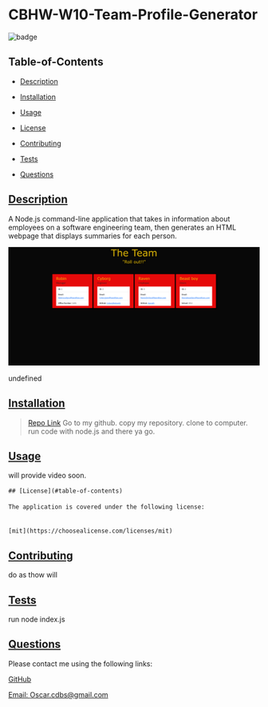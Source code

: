  # CBHW-W10-Team-Profile-Generator
  
  
  ![badge](https://img.shields.io/badge/license-mit-blue)
    

  ## Table-of-Contents

  * [Description](#description)
  * [Installation](#installation)
  * [Usage](#usage)
  
  * [License](#license)
    
  * [Contributing](#contributing)
  * [Tests](#tests)
  * [Questions](#questions)
  
  ## [Description](#table-of-contents)

  A Node.js command-line application that takes in information about employees on a software engineering team, then generates an HTML webpage that displays summaries for each person.

![](/img/teamportfolioSS.png)
 
  undefined

  ## [Installation](#table-of-contents)

  >[Repo Link](https://github.com/Plavala/CBHW-W10-Team-Profile-Generator) 
  Go to my github. copy my repository. clone to computer. run code with node.js and there ya go.

  ## [Usage](#table-of-contents)

  will provide video soon.
  
  
    ## [License](#table-of-contents)
  
    The application is covered under the following license:
  
    
    [mit](https://choosealicense.com/licenses/mit)
      
      

  ## [Contributing](#table-of-contents)
  
  
  do as thow will
    

  ## [Tests](#table-of-contents)

  run node index.js

  ## [Questions](#table-of-contents)

  Please contact me using the following links:

  [GitHub](https://github.com/Plavala)

  [Email: Oscar.cdbs@gmail.com](mailto:Oscar.cdbs@gmail.com)
